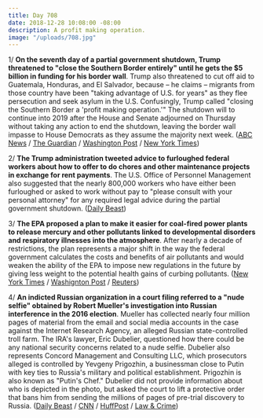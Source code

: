 ```yaml
---
title: Day 708
date: 2018-12-28 10:08:00 -08:00
description: A profit making operation.
image: "/uploads/708.jpg"
---
```


1/ **On the seventh day of a partial government shutdown, Trump threatened to "close the Southern Border entirely" until he gets the $5 billion in funding for his border wall**. Trump also threatened to cut off aid to Guatemala, Honduras, and El Salvador, because – he claims – migrants from those country have been "taking advantage of U.S. for years" as they flee persecution and seek asylum in the U.S. Confusingly, Trump called "closing the Southern Border a 'profit making operation.'" The shutdown will to continue into 2019 after the House and Senate adjourned on Thursday without taking any action to end the shutdown, leaving the border wall impasse to House Democrats as they assume the majority next week. ([ABC News](https://abcnews.go.com/Politics/president-trump-threatens-close-southern-border-democrats-fund/story?id=60048020) / [The Guardian](https://www.theguardian.com/us-news/2018/dec/28/trump-mexico-border-wall-democrats-fund-shutdown) / [Washington Post](https://www.washingtonpost.com/politics/trump-threatens-to-shut-down-southern-border-as-government-funding-stalemate-drags-on/2018/12/28/e32f56f0-0aa1-11e9-88e3-989a3e456820_story.html) / [New York Times](https://www.nytimes.com/2018/12/27/us/politics/government-shutdown-trump-democrats.html))

2/ **The Trump administration tweeted advice to furloughed federal workers about how to offer to do chores and other maintenance projects in exchange for rent payments**. The U.S. Office of Personnel Management also suggested that the nearly 800,000 workers who have either been furloughed or asked to work without pay to "please consult with your personal attorney" for any required legal advice during the partial government shutdown. ([Daily Beast](https://www.thedailybeast.com/trump-administration-suggests-furloughed-workers-do-chores-for-landlords-to-help-pay-rent))

3/ **The EPA proposed a plan to make it easier for coal-fired power plants to release mercury and other pollutants linked to developmental disorders and respiratory illnesses into the atmosphere**. After nearly a decade of restrictions, the plan represents a major shift in the way the federal government calculates the costs and benefits of air pollutants and would weaken the ability of the EPA to impose new regulations in the future by giving less weight to the potential health gains of curbing pollutants. ([New York Times](https://www.nytimes.com/2018/12/28/climate/mercury-coal-pollution-regulations.html) / [Washignton Post](https://www.washingtonpost.com/energy-environment/2018/12/28/epa-make-it-harder-tighten-mercury-rules-future/) / [Reuters](https://www.nytimes.com/2018/12/28/climate/mercury-coal-pollution-regulations.html))

4/ **An indicted Russian organization in a court filing referred to a "nude selfie" obtained by Robert Mueller's investigation into Russian interference in the 2016 election**. Mueller has collected nearly four million pages of material from the email and social media accounts in the case against the Internet Research Agency, an alleged Russian state-controlled troll farm. The IRA's lawyer, Eric Dubelier, questioned how there could be any national security concerns related to a nude selfie. Dubelier also represents Concord Management and Consulting LLC, which prosecutors alleged is controlled by Yevgeny Prigozhin, a businessman close to Putin with key ties to Russia's military and political establishment. Prigozhin is also known as "Putin's Chef." Dubelier did not provide information about who is depicted in the photo, but asked the court to lift a protective order that bans him from sending the millions of pages of pre-trial discovery to Russia. ([Daily Beast](https://www.thedailybeast.com/special-counsel-robert-mueller-seized-russian-trolls-nude-selfies) / [CNN](https://www.cnn.com/2018/12/28/politics/mueller-russian-troll-farm-case-selfie/index.html) / [HuffPost](https://www.huffingtonpost.com/entry/nude-selfie-russian-organization-robert-mueller-investigation_us_5c256ad9e4b08aaf7a8edcaf) / [Law & Crime](https://lawandcrime.com/high-profile/accused-russian-troll-farm-casually-mentions-mueller-collected-a-nude-selfie/))